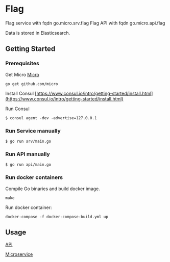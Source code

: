 # Flag 

Flag service with fqdn go.micro.srv.flag
Flag API with fqdn go.micro.api.flag

Data is stored in Elasticsearch.


## Getting Started

### Prerequisites
Get Micro
[Micro](https://github.com/micro)
```
go get github.com/micro
```


Install Consul
[https://www.consul.io/intro/getting-started/install.html](https://www.consul.io/intro/getting-started/install.html)

Run Consul
```
$ consul agent -dev -advertise=127.0.0.1
```

### Run Service manually

```
$ go run srv/main.go
```

### Run API manually

```
$ go run api/main.go
```


### Run docker containers
Compile Go binaries and build docker image. 
```
make 
```

Run docker container:
```
docker-compose -f docker-compose-build.yml up
```


## Usage
[API](https://github.com/Rakanixu/flag/tree/master/api)

[Microservice](https://github.com/Rakanixu/flag/tree/master/srv)


